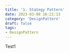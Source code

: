 ```yaml
---
title: '1. Stategy Pattern'
date: 2023-03-08 16:21:13
category: 'DesignPattern'
draft: false
tags: 
- DesignPattern
---
```


Test1
